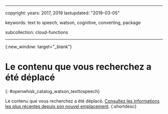 
---

copyright:
  years: 2017, 2019
lastupdated: "2019-03-05"

keywords: text to speech, watson, cognitive, converting, package

subcollection: cloud-functions

---


{:new_window: target="_blank"}
# Le contenu que vous recherchez a été déplacé
{: #openwhisk_catalog_watson_texttospeech}

Le contenu que vous recherchez a été déplacé. [Consultez les informations les plus récentes depuis son nouvel emplacement](/docs/openwhisk?topic=cloud-functions-pkg_text_to_speech).
{:shortdesc}

